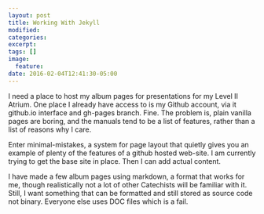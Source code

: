 ```yaml
---
layout: post
title: Working With Jekyll
modified:
categories:
excerpt:
tags: []
image:
  feature:
date: 2016-02-04T12:41:30-05:00
---
```


I need a place to host my album pages for presentations for my Level II Atrium. One place I already have access to is my Github account, via it github.io interface and gh-pages branch. Fine. The problem is, plain vanilla pages are boring, and the manuals tend to be a list of features, rather than a list of reasons why I care.

Enter minimal-mistakes, a system for page layout that quietly gives you an example of plenty of the features of a github hosted web-site. I am currently trying to get the base site in place. Then I can add actual content.

I have made a few album pages using markdown, a format that works for me, though realistically not a lot of other Catechists will be familiar with it. Still, I want something that can be formatted and still stored as source code not binary. Everyone else uses DOC files which is a fail.
